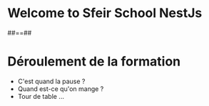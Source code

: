 <!-- .slide: class="first-slide" sfeir-level="1" sfeir-techno="NestJs" -->

# Welcome to Sfeir School NestJs

##==##

# Déroulement de la formation

-   C'est quand la pause ?<br/>
-   Quand est-ce qu'on mange ?<br/>
-   Tour de table ...

<br/><br/>

<!-- .element: class="center" -->
